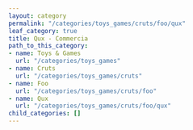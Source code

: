 ```yaml
---
layout: category
permalink: "/categories/toys_games/cruts/foo/qux"
leaf_category: true
title: Qux - Commercia
path_to_this_category:
- name: Toys & Games
  url: "/categories/toys_games"
- name: Cruts
  url: "/categories/toys_games/cruts"
- name: Foo
  url: "/categories/toys_games/cruts/foo"
- name: Qux
  url: "/categories/toys_games/cruts/foo/qux"
child_categories: []
---
```

